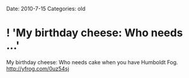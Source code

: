 Date: 2010-7-15
Categories: old

# ! 'My birthday cheese: Who needs ...'

My birthday cheese: Who needs cake when you have Humboldt Fog. <a href="http://yfrog.com/0uz54sj" rel="nofollow">http://yfrog.com/0uz54sj</a>
